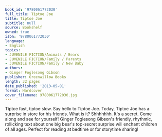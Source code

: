 ```yaml
---
book_id: '9780061772030'
full_title: Tiptoe Joe
title: Tiptoe Joe
subtitle: null
source: Bookshelf
owned: true
isbn: '9780061772030'
language:
- English
topics:
- JUVENILE FICTION/Animals / Bears
- JUVENILE FICTION/Family / Parents
- JUVENILE FICTION/Family / New Baby
authors:
- Ginger Foglesong Gibson
publisher: Greenwillow Books
length: 32 pages
date_published: '2013-05-01'
format: Hardcover
cover_filename: 9780061772030.jpg
---
```

Tiptoe fast, tiptoe slow.
Say hello to Tiptoe Joe.
Today, Tiptoe Joe has
a surprise in store
for his friends.
What is it?
Shhhhhhh.
It's a secret.
Come along
and see for yourself!
Ginger Foglesong Gibson's friendly, rhythmic, rollicking text about one big bear's top-secret surprise will enchant children of all ages. Perfect for reading at bedtime or for storytime sharing!
